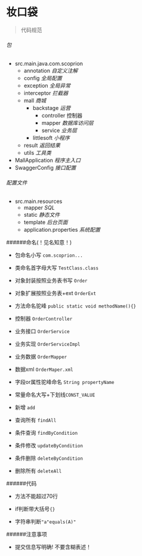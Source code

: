 妆口袋
======================
>代码规范
###### 包
- src.main.java.com.scoprion
  - annotation  *自定义注解*
  - config      *全局配置*
  - exception *全局异常*
  - interceptor *拦截器*
  - mall *商城*
     - backstage  *运营*
         - controller 控制器
         - mapper *数据库访问层*
         - service *业务层*
     - littlesoft *小程序*
  - result *返回结果*
  - utils *工具类*
- MallApplication *程序主入口*
- SwaggerConfig  *接口配置*

###### 配置文件
     
- src.main.resources
  - mapper  *SQL*
  - static  *静态文件*
  - template *后台页面*
  - application.properties *系统配置*
  
######命名(！见名知意！)
- 包命名小写 `com.scoprion...`

- 类命名首字母大写 `TestClass.class`

- 对象封装按照业务表书写 `Order`

- 对象扩展按照业务表+ext `OrderExt`

- 方法命名驼峰 `public static void methodName(){}`

- 控制器 `OrderController`

- 业务接口 `OrderService`

- 业务实现 `OrderServiceImpl`

- 业务数据 `OrderMapper`

- 数据xml `OrderMaper.xml`

- 字段or属性驼峰命名 `String propertyName`

- 常量命名大写+下划线`CONST_VALUE`

- 新增 `add`

- 查询所有 `findAll`

- 条件查询 `findByCondition`

- 条件修改 `updateByCondition`

- 条件删除 `deleteByCondition`

- 删除所有 `deleteAll`

######代码

- 方法不能超过70行

- if判断带大括号`{}`

- 字符串判断`"a"equals(A)"`

######注意事项

- 提交信息写明确! 不要含糊表述！






     


